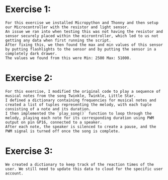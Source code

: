 # Exercise 1:

    For this exercise we installed Micropython and Thonny and then setup our Microcontroller with the resistor and light sensor. 
    An issue we ran into when testing this was not having the resistor and sensor securely placed within the microntroller, which led to us not getting any data when first running the script. 
    After fixing this, we then found the max and min values of this sensor by putting flashlights to the sensor and by putting the sensor in a completely dark drawer. 
    The values we found from this were Min: 2500 Max: 51000.

# Exercise 2:

    For this exercise, I modified the original code to play a sequence of musical notes from the song Twinkle, Twinkle, Little Star.
    I defined a dictionary containing frequencies for musical notes and created a list of tuples representing the melody, with each tuple consisting of a note and its duration.
    I then implemented the `play_song()` function to loop through the melody, playing each note for its corresponding duration using PWM output on pin GP16, connected to a speaker. 
    After each note, the speaker is silenced to create a pause, and the PWM signal is turned off once the song is complete.

# Exercise 3:

    We created a dictionary to keep track of the reaction times of the user. We still need to update this data to cloud for the specific user account.

    